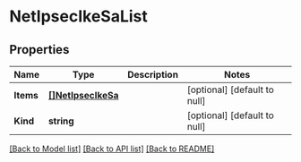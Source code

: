 # NetIpsecIkeSaList

## Properties
Name | Type | Description | Notes
------------ | ------------- | ------------- | -------------
**Items** | [**[]NetIpsecIkeSa**](net_ipsec_ikeSa.md) |  | [optional] [default to null]
**Kind** | **string** |  | [optional] [default to null]

[[Back to Model list]](../README.md#documentation-for-models) [[Back to API list]](../README.md#documentation-for-api-endpoints) [[Back to README]](../README.md)


